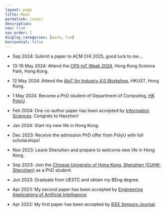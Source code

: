 ```yaml
---
layout: page
title: News
permalink: /news/
description: 
nav: true
nav_order: 1
display_categories: [work, fun]
horizontal: false
---
```



- Sep 2024: Submit a paper to ACM CHI 2025, good luck to me...

- 13-16 May 2024: Attend the [CPS-IoT Week 2024](https://cps-iot-week2024.ie.cuhk.edu.hk/), Hong Kong Science Park, Hong Kong.

- 12 May 2024: Attend the [AIoT for Industry 4.0 Workshop](https://wands.sg/team/workshop/aiot_for_industry_4.0/), HKUST, Hong Kong.

- 1 May 2024: Become a PhD student of Department of Computing, [HK PolyU](https://www.polyu.edu.hk/).

- Feb 2024: One co-author paper has been accepted by [Information Sciences](https://www.sciencedirect.com/journal/information-sciences). Congrats to Haozhen!

- Jan 2024: Start my new life in Hong Kong.

- Dec 2023: Receive the admission PhD offer from PolyU with full scholarships!

- Nov 2023: Leave Shenzhen and prepare to welcome new life in Hong Kong.

- Sep 2023: Join the [Chinese University of Hong Kong, Shenzhen (CUHK-Shenzhen)](https://www.cuhk.edu.cn/en) as a PhD student.

- Jun 2023: Graduate from UESTC and obtain my BEng degree.

- Apr 2023: My second paper has been accepted by [Engineering Applications of Artificial Intelligence](https://www.sciencedirect.com/journal/engineering-applications-of-artificial-intelligence).

- Apr 2022: My first paper has been accepted by [IEEE Sensors Journal](https://ieeexplore.ieee.org/xpl/RecentIssue.jsp?punumber=7361).

